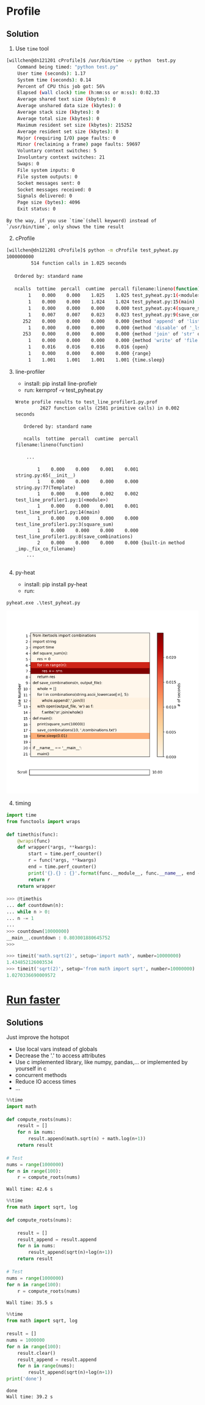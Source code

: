 # Profile

## Solution
1. Use `time` tool

```bash
[willchen@dn121201 cProfile]$ /usr/bin/time -v python  test.py 
	Command being timed: "python test.py"
	User time (seconds): 1.17
	System time (seconds): 0.14
	Percent of CPU this job got: 56%
	Elapsed (wall clock) time (h:mm:ss or m:ss): 0:02.33
	Average shared text size (kbytes): 0
	Average unshared data size (kbytes): 0
	Average stack size (kbytes): 0
	Average total size (kbytes): 0
	Maximum resident set size (kbytes): 215252
	Average resident set size (kbytes): 0
	Major (requiring I/O) page faults: 0
	Minor (reclaiming a frame) page faults: 59697
	Voluntary context switches: 5
	Involuntary context switches: 21
	Swaps: 0
	File system inputs: 0
	File system outputs: 0
	Socket messages sent: 0
	Socket messages received: 0
	Signals delivered: 0
	Page size (bytes): 4096
	Exit status: 0
```

    By the way, if you use `time`(shell keyword) instead of `/usr/bin/time`, only shows the time result

2. cProfile

```bash
[willchen@dn121201 cProfile]$ python -m cProfile test_pyheat.py
1000000000
         514 function calls in 1.025 seconds

   Ordered by: standard name

   ncalls  tottime  percall  cumtime  percall filename:lineno(function)
        1    0.000    0.000    1.025    1.025 test_pyheat.py:1(<module>)
        1    0.000    0.000    1.024    1.024 test_pyheat.py:15(main)
        1    0.000    0.000    0.000    0.000 test_pyheat.py:4(square_sum)
        1    0.007    0.007    0.023    0.023 test_pyheat.py:9(save_combinations)
      252    0.000    0.000    0.000    0.000 {method 'append' of 'list' objects}
        1    0.000    0.000    0.000    0.000 {method 'disable' of '_lsprof.Profiler' objects}
      253    0.000    0.000    0.000    0.000 {method 'join' of 'str' objects}
        1    0.000    0.000    0.000    0.000 {method 'write' of 'file' objects}
        1    0.016    0.016    0.016    0.016 {open}
        1    0.000    0.000    0.000    0.000 {range}
        1    1.001    1.001    1.001    1.001 {time.sleep}
```


3. line-profiler
    - install: pip install line-profielr
    - run: kernprof -v test_pyheat.py
    
    ```
    Wrote profile results to test_line_profiler1.py.prof
             2627 function calls (2581 primitive calls) in 0.002 seconds
    
       Ordered by: standard name
    
       ncalls  tottime  percall  cumtime  percall filename:lineno(function)
       
        ...
       
            1    0.000    0.000    0.001    0.001 string.py:65(__init__)
            1    0.000    0.000    0.000    0.000 string.py:77(Template)
            1    0.000    0.000    0.002    0.002 test_line_profiler1.py:1(<module>)
            1    0.000    0.000    0.001    0.001 test_line_profiler1.py:14(main)
            1    0.000    0.000    0.000    0.000 test_line_profiler1.py:3(square_sum)
            1    0.000    0.000    0.000    0.000 test_line_profiler1.py:8(save_combinations)
            2    0.000    0.000    0.000    0.000 {built-in method _imp._fix_co_filename}
        ...
        
    ```

4. py-heat
    - install: pip install py-heat
    - run:
```
pyheat.exe .\test_pyheat.py
```

![](res/pyheat_demo.png)


4. timing

```python
import time
from functools import wraps

def timethis(func):
    @wraps(func)
    def wrapper(*args, **kwargs):
        start = time.perf_counter()
        r = func(*args, **kwargs)
        end = time.perf_counter()
        print('{}.{} : {}'.format(func.__module__, func.__name__, end - start))
        return r
    return wrapper
    
>>> @timethis
... def countdown(n):
... while n > 0:
... n -= 1
...
>>> countdown(10000000)
__main__.countdown : 0.803001880645752
>>>

```

```python
>>> timeit('math.sqrt(2)', setup='import math', number=10000000)
1.434852126003534
>>> timeit('sqrt(2)', setup='from math import sqrt', number=10000000)
1.0270336690009572
```

# [Run faster](https://python3-cookbook.readthedocs.io/zh_CN/latest/c14/p14_make_your_program_run_faster.html)

## Solutions
Just improve the hotspot

- Use local vars instead of globals
- Decrease the '.' to access attributes
- Use c implemented library, like numpy, pandas,... or implemented by yourself in c
- concurrent methods
- Reduce IO access times
- ...


```python
%%time
import math

def compute_roots(nums):
    result = []
    for n in nums:
        result.append(math.sqrt(n) + math.log(n+1))
    return result

# Test
nums = range(1000000)
for n in range(100):
    r = compute_roots(nums)
```

    Wall time: 42.6 s
    


```python
%%time
from math import sqrt, log

def compute_roots(nums):

    result = []
    result_append = result.append
    for n in nums:
        result_append(sqrt(n)+log(n+1))
    return result

# Test
nums = range(1000000)
for n in range(100):
    r = compute_roots(nums)
```

    Wall time: 35.5 s
    


```python
%%time
from math import sqrt, log

result = []
nums = 1000000
for n in range(100):
    result.clear()
    result_append = result.append
    for n in range(nums):
        result_append(sqrt(n)+log(n+1))
print('done')

```

    done
    Wall time: 39.2 s
    
